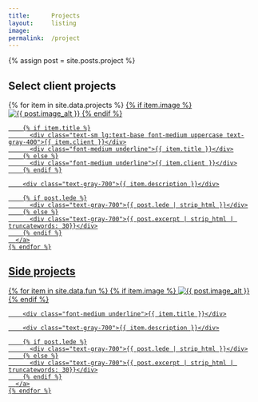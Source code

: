 ```yaml
---
title:      Projects
layout:     listing
image: 
permalink:  /project
---
```


{% assign post = site.posts.project %}

<section class="listing">
  <h2 class="category">Select client projects</h2>
  <div class="grid gap-x-12 gap-y-4 grid-cols-1 xl:grid-cols-2">
    {% for item in site.data.projects %}
      <a class="p-4 -mx-4 rounded-xl hover:bg-amber-50 transition ease-out
                internal-link"
         href="{{ item.url | prepend: site.baseurl }}{%- if site.use_html_extension -%}.html{%- endif -%}">
        {% if item.image %}
          <img src="{{ item.image }}" class="mx-auto max-h-[456px] md:max-h-[540px] xl:max-h-[440px]" alt="{{ post.image_alt }}">
        {% endif %}

        {% if item.title %}
          <div class="text-sm lg:text-base font-medium uppercase text-gray-400">{{ item.client }}</div>
          <div class="font-medium underline">{{ item.title }}</div>
        {% else %}
          <div class="font-medium underline">{{ item.client }}</div>
        {% endif %}

        <div class="text-gray-700">{{ item.description }}</div>

        {% if post.lede %}
          <div class="text-gray-700">{{ post.lede | strip_html }}</div>
        {% else %}
          <div class="text-gray-700">{{ post.excerpt | strip_html | truncatewords: 30}}</div>
        {% endif %}
      </a>
    {% endfor %}
  </div>
</section>

<section class="listing">
  <h2 class="category">Side projects</h2>
  <div class="grid gap-x-12 gap-y-4 grid-cols-1 xl:grid-cols-2">
    {% for item in site.data.fun %}
      <a class="py-2 hover:bg-amber-50 rounded-xl -mx-4 px-4 transition ease-out
                internal-link"
         href="{{ item.url | prepend: site.baseurl }}{%- if site.use_html_extension -%}.html{%- endif -%}">
        {% if item.image %}
          <img src="{{ item.image }}" class="mx-auto max-h-[456px] md:max-h-[540px] xl:max-h-[440px]" alt="{{ post.image_alt }}">
        {% endif %}

        <div class="font-medium underline">{{ item.title }}</div>

        <div class="text-gray-700">{{ item.description }}</div>

        {% if post.lede %}
          <div class="text-gray-700">{{ post.lede | strip_html }}</div>
        {% else %}
          <div class="text-gray-700">{{ post.excerpt | strip_html | truncatewords: 30}}</div>
        {% endif %}
      </a>
    {% endfor %}
  </div>
</section>